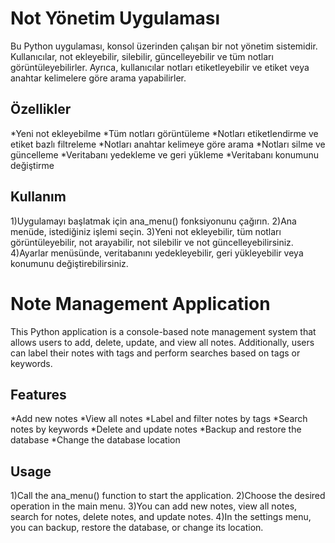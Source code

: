 # Not Yönetim Uygulaması
  Bu Python uygulaması, konsol üzerinden çalışan bir not yönetim sistemidir. Kullanıcılar, not ekleyebilir, silebilir, güncelleyebilir ve tüm notları görüntüleyebilirler. Ayrıca, kullanıcılar notları etiketleyebilir ve etiket veya anahtar kelimelere göre arama yapabilirler.
  
  Özellikler
  ---
  *Yeni not ekleyebilme
  *Tüm notları görüntüleme
  *Notları etiketlendirme ve etiket bazlı filtreleme
  *Notları anahtar kelimeye göre arama
  *Notları silme ve güncelleme
  *Veritabanı yedekleme ve geri yükleme
  *Veritabanı konumunu değiştirme
  
  Kullanım
  ----
  1)Uygulamayı başlatmak için ana_menu() fonksiyonunu çağırın.
  2)Ana menüde, istediğiniz işlemi seçin.
  3)Yeni not ekleyebilir, tüm notları görüntüleyebilir, not arayabilir, not silebilir ve not güncelleyebilirsiniz.
  4)Ayarlar menüsünde, veritabanını yedekleyebilir, geri yükleyebilir veya konumunu değiştirebilirsiniz.



# Note Management Application
  This Python application is a console-based note management system that allows users to add, delete, update, and view all notes. Additionally, users can label their notes with tags and perform searches based on tags or keywords.
  
  Features
  ---
  *Add new notes
  *View all notes
  *Label and filter notes by tags
  *Search notes by keywords
  *Delete and update notes
  *Backup and restore the database
  *Change the database location
  
  Usage
  ---
  1)Call the ana_menu() function to start the application.
  2)Choose the desired operation in the main menu.
  3)You can add new notes, view all notes, search for notes, delete notes, and update notes.
  4)In the settings menu, you can backup, restore the database, or change its location.
